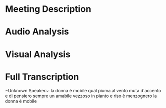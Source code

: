 # Meeting Description




# Audio Analysis




# Visual Analysis




# Full Transcription

~Unknown Speaker~: la donna è mobile qual piuma al vento muta d'accento e di pensiero sempre un amabile vezzoso in pianto e riso è menzognero la donna è mobile